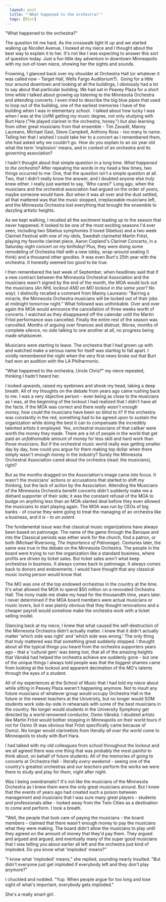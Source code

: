 ```yaml
---
  layout: post
  title: "'What happened to the orchestra?'"
  tags: [Misc]
---
```


"What happened to the orchestra?" 

The question hit me hard. As the crosswalk light lit up and we started walking up Nicollet Avenue, I looked at my niece and I thought about the best way to explain it to her. It's not like I was expecting to answer this sort of question today. Just a fun little day adventure in downtown Minneapolis with my out-of-town niece, showing her the sights and sounds.

Frowning, I glanced back over my shoulder at Orchestra Hall (or whatever it was called now - Target Hall, Wells Fargo Auditorium?). &nbsp;Going for a little tour around downtown and looking at all the buildings, I obviously had a lot to say about that particular building. We had sat in Peavey Plaza for a short time while I talked about growing up listening to the Minnesota Orchestra and attending concerts. I even tried to describe the big blue pipes that used to loop out of the building, one of the earliest memories I have of the building when I was in elementary school. &nbsp;I talked about how lucky I was when I was at the UofM getting my music degree, not only studying with Burt Hara ("He played clarinet in the orchestra, honey.") but also learning from other great musicians from that ensemble - Tim Zavadil, Manny Laureano, Michael Gast, Steve Campbell, Anthony Ross - too many to name. Telling her that I wished I could take her to a concert as I remembered them, she had asked why we couldn't go. How do you explain to an six year old what the term 'implosion' means, and in context of an orchestra and its governing association?

I hadn't thought about that simple question in a long time.&nbsp;<em>What happened to the orchestra?</em>&nbsp;After repeating the words in my head a few times, two things occurred to me: One, that the question isn't a simple question at all. Two, that&nbsp;I didn't really know the answer, and I doubted anyone else&nbsp;<em>truly</em> knew either.&nbsp;I really just wanted to say, 'Who cares?' Long ago, when the musicians and the orchestral association had argued on the order of&nbsp;<em>years</em>, maybe someone would have. But when it was all over and the dust settled, all that mattered was that the music stopped,&nbsp;irreplaceable musicians left, and the Minnesota Orchestra lost everything that brought the ensemble to dazzling artistic heights.&nbsp;

As we kept walking, I recalled all the excitment leading up to the season that never happened. It looked to be one of the most exciting seasons I'd ever seen, including two Sibelius symphonies (I loved Sibelius) and a two week Clarinet Festival with one of my idols, Swedish clarinetist Martin Fr&ouml;st, playing my favorite clarinet piece, Aaron Copland's Clarinet Concerto, in a Saturday night concert&nbsp;<em>on my birthday!</em>&nbsp;Plus, they were doing some remodeling of Orchestra Hall with a new lobby, wrap-around seating (I think) and a thousand other goodies. It was even Burt's 25th year with the orchestra. It honestly seemed too good to be true.&nbsp;

I then remembered the last week of September, when headlines said that if a new contract between the Minnesota Orchestral Association and the musicians wasn't signed by the end of the month, the MOA would lock out the musicians&nbsp;(<em>An NHL lockout AND an MO lockout in the same year? No way).&nbsp;</em>I distinctly recalled a comment from Manny Laureano: "Barring a miracle, the Minnesota Orchestra musicians will be locked out of their jobs at midnight tomorrow night." What followed was unthinkable. Over and over again the MOA would announce the cancellation of three weeks worth of concerts. I watched as they disappeared off the calendar until the Martin Fr&ouml;st performance was cancelled. Finally the entire rest of the season was cancelled. Months of arguing over finances and distrust. Worse, months of complete silence, no side talking to one another at all, no progress being made whatsoever.&nbsp;

Musicians were starting to leave. The orchestra that I had grown up with and watched make a serious name for itself was starting to fall apart. I vividly remembered the night when the very first news broke out that Burt had won an audition with the LA Philharmonic.&nbsp;

"What happened to the orchestra, Uncle Chris?" my niece repeated, thinking I hadn't heard her.&nbsp;

<p>I looked upwards, raised my eyebrows and shook my head, taking a deep breath. All of my thoughts on the debate from years ago came rushing back to me. I was a very objective person - even being as close to the musicians as I was, at the beginning of the lockout I had realized that I didn't have all the facts. If the MOA was correct and there <em>really&nbsp;wasn't enough money,&nbsp;</em>how could the musicians have been so blind to it? If the orchestra was constantly in the red, something had to be agreed upon to sustain the organization while doing the best it can to compensate the incredibly talented artists it employed. Yes, orchestral musicians of that caliber were worth the money they made. There are a lot of people in the world that get paid an&nbsp;<em>unfathomable</em> amount of money for less skill and hard work than those musicians. But if the orchestral music world really was getting smaller day by day, how could you argue for them making top dollar when there simply wasn't enough money in the industry? Surely the Minnesota Orchestral Association cared about the orchestra (read: the musicians), right?</p>
<p>But as the months dragged on the Association's image came into focus. It wasn't the musicians' actions or accusations that started to shift my thinking, but the lack of action by the Association. Attending the Musicians of the Minnesota Orchestra benefit concerts didn't suddenly make me a diehard supporter of their side; it was the constant refusal of the MOA to budge on anything less than an MOA-slanted deal before they even allowed the musicians to start playing again. The MOA was run by CEOs of big banks - of course they were going to treat the managing of an orchestra like a business, and&nbsp;<em>it is -&nbsp;to an extent.&nbsp;</em></p>
<p>The fundamental issue was that classical music organizations have always been based on patronage. The name of the game through the Baroque and into the Classical periods was either work for the church, find a patron, or both (Michael Riversong, <em>The Importance of Patronage</em>). Centuries later, the same was true in the debate on the Minnesota Orchestra. The people in the board were trying to run the organization like a standard business, where profits are driven by ticket sales. But ticket sales aren't what keep orchestras in business. It always comes back to patronage. It always comes back to donors and endowments. I would have thought that any classical music loving person would know that.&nbsp;</p>
<p>The MO was one of the top endowed orchestras in the country at the time. It's what allowed the MOA to spend $50 million on a renovated Orchestra Hall. The irony made me shake my head for the thousandth time, years later. I never determined if the MOA board members were actual musicians or music lovers, but it was plainly obvious that they thought renovations and a cheaper payroll would somehow make the orchestra work with a ticket selling model.</p>
<p>Glancing back at my niece, I knew that what caused the self-destruction of the Minnesota Orchestra didn't actually matter. I knew that it didn't actually matter 'which side was right' and 'which side was wrong.' The only thing that truly mattered was that something great suddenly stopped. I thought about all the typical things you heard from the orchestra supporters years ago - that a 'cultural gem' was being lost, that all of the amazing heights that V&auml;nsk&auml; had helped the orchestra achieve are suddenly gone - but one of the unique things I always told people was that the biggest shames came from looking at the lockout and apparent decimation of the MO's talents through the eyes of a student.</p>
<p>All of my experiences at the School of Music that I had told my niece about while sitting in Peavey Plaza weren't happening anymore. Not to insult any future musicians of whatever group would occupy Orchestra Hall in the future or the newest teachers at the University, but no longer would SOM students work side-by-side in rehearsals with some of the best musicians in the country. No longer would students in the University Symphony get directed by a world renowned conductor, Osmo V&auml;nsk&auml;. I doubted artists like Martin Fr&ouml;st would bother stopping in Minneapolis on their world tours if not for Osmo (It was obvious that Fr&ouml;st specifically came because of Osmo). No longer would clarinetists from literally&nbsp;<em>all over the world</em> come to Minneapolis to study with Burt Hara.</p>
<p>I had talked with my old colleagues from school throughout the lockout and we all agreed there was one thing that was probably the most painful to think about, on behalf of future students: All of the memories of going to concerts at Orchestra Hall - literally&nbsp;<em>every weekend</em> - seeing one of the country's greatest orchestras and <em>our teachers&nbsp;</em>perform the works we were there to study and play for <em>them</em>,&nbsp;night after night.&nbsp;</p>
<p>Was I being overdramatic? It's not like the musicians of the Minnesota Orchestra as I knew them were the only great musicians around. But I knew that the events of years ago had created such a poison between management and musicians that I was sure many great players - students and professionals alike - looked away from the Twin Cities as a destination to come and perform. I took a breath.&nbsp;</p>
<p>"Well, the people that took care of paying the musicians - the board members - claimed that there wasn't enough money to pay the musicians what they were making. The board didn't allow the musicians to play until they agreed on the amount of money that they'd pay them. They argued and argued and argued, and eventually many of the super good musicians that I was telling you about earlier all left and the orchestra just kind of imploded. Do you know what 'imploded' means?"</p>
<p>"I know what 'imploded' means," she replied, sounding nearly insulted. "But didn't everyone just get imploded if everybody left and they don't play anymore?"</p>
<p>I chuckled and nodded. "Yup. When people argue for too long and lose sight of what's important, everybody gets imploded."&nbsp;</p>
<p>She's a really smart girl.&nbsp;</p>

